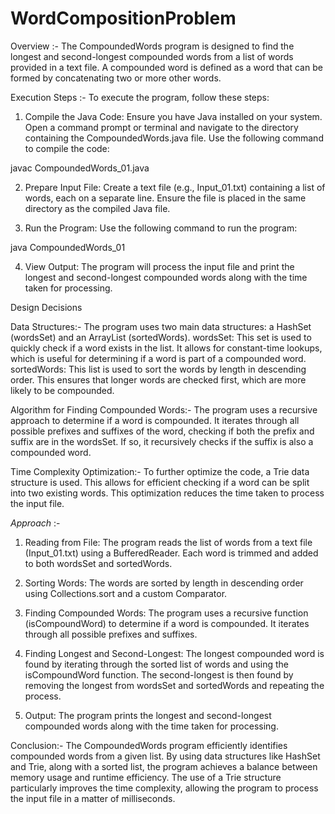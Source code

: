# WordCompositionProblem
Overview :-
The CompoundedWords program is designed to find the longest and second-longest compounded words from a list of words provided in a text file. A compounded word is defined as a word that can be formed by concatenating two or more other words.

Execution Steps :-
To execute the program, follow these steps:

1. Compile the Java Code: Ensure you have Java installed on your system. Open a command prompt or terminal and navigate to the directory containing the CompoundedWords.java file. Use the following command to compile the code:

javac CompoundedWords_01.java

2. Prepare Input File: Create a text file (e.g., Input_01.txt) containing a list of words, each on a separate line. Ensure the file is placed in the same directory as the compiled Java file.

3. Run the Program: Use the following command to run the program:

java CompoundedWords_01

4. View Output: The program will process the input file and print the longest and second-longest compounded words along with the time taken for processing.

   
Design Decisions

Data Structures:-
The program uses two main data structures: a HashSet (wordsSet) and an ArrayList (sortedWords).
    wordsSet: This set is used to quickly check if a word exists in the list. It allows for constant-time lookups, which is useful for determining if a word is part of a compounded word.
    sortedWords: This list is used to sort the words by length in descending order. This ensures that longer words are checked first, which are more likely to be compounded.

Algorithm for Finding Compounded Words:-
The program uses a recursive approach to determine if a word is compounded. It iterates through all possible prefixes and suffixes of the word, checking if both the prefix and suffix are in the wordsSet. If so, it recursively checks if the suffix is also a compounded word.

Time Complexity Optimization:-
To further optimize the code, a Trie data structure is used. This allows for efficient checking if a word can be split into two existing words. This optimization reduces the time taken to process the input file.


*Approach* :-

1. Reading from File:
The program reads the list of words from a text file (Input_01.txt) using a BufferedReader. Each word is trimmed and added to both wordsSet and sortedWords.

2. Sorting Words:
The words are sorted by length in descending order using Collections.sort and a custom Comparator.

3. Finding Compounded Words:
The program uses a recursive function (isCompoundWord) to determine if a word is compounded. It iterates through all possible prefixes and suffixes.

4. Finding Longest and Second-Longest:
The longest compounded word is found by iterating through the sorted list of words and using the isCompoundWord function. The second-longest is then found by removing the longest from wordsSet and sortedWords and repeating the process.

5. Output:
The program prints the longest and second-longest compounded words along with the time taken for processing.


Conclusion:-
The CompoundedWords program efficiently identifies compounded words from a given list. By using data structures like HashSet and Trie, along with a sorted list, the program achieves a balance between memory usage and runtime efficiency. The use of a Trie structure particularly improves the time complexity, allowing the program to process the input file in a matter of milliseconds.
